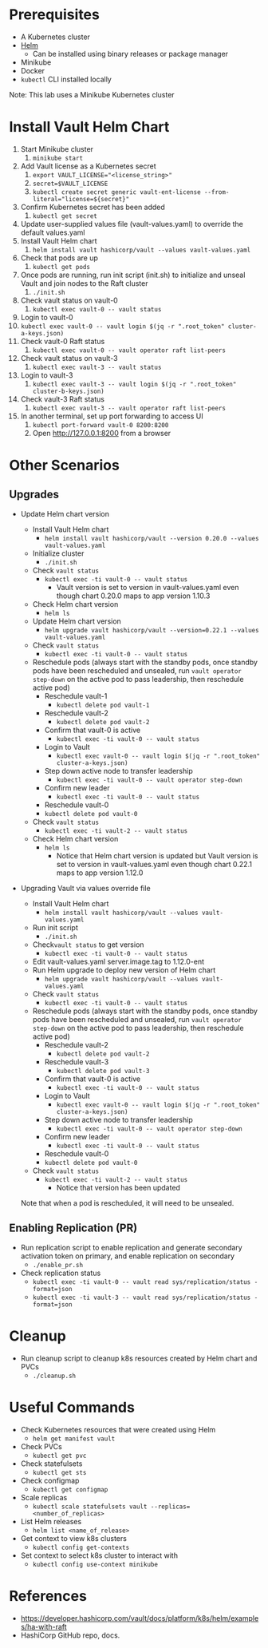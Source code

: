 # Prerequisites 

* A Kubernetes cluster
* [Helm](https://helm.sh/docs/intro/install/)
  * Can be installed using binary releases or package manager
* Minikube
* Docker
* `kubectl` CLI installed locally

Note: This lab uses a Minikube Kubernetes cluster

# Install Vault Helm Chart

1. Start Minikube cluster
   1. `minikube start`
2. Add Vault license as a Kubernetes secret 
   1. `export VAULT_LICENSE="<license_string>"`
   2. `secret=$VAULT_LICENSE`
   3. `kubectl create secret generic vault-ent-license --from-literal="license=${secret}"`
3. Confirm Kubernetes secret has been added
   1. `kubectl get secret`
4. Update user-supplied values file (vault-values.yaml) to override the default values.yaml
5. Install Vault Helm chart
   1. `helm install vault hashicorp/vault --values vault-values.yaml`
6. Check that pods are up
   1. `kubectl get pods`
7. Once pods are running, run init script (init.sh) to initialize and unseal Vault and join nodes to the Raft cluster
   1. `./init.sh`    
8. Check vault status on vault-0
   1. `kubectl exec vault-0 -- vault status`
9.  Login to vault-0 
   1.  `kubectl exec vault-0 -- vault login $(jq -r ".root_token" cluster-a-keys.json)`
10. Check vault-0 Raft status
    1.  `kubectl exec vault-0 -- vault operator raft list-peers`
11. Check vault status on vault-3
    1.  `kubectl exec vault-3 -- vault status`
12. Login to vault-3
    1.  `kubectl exec vault-3 -- vault login $(jq -r ".root_token" cluster-b-keys.json)`
13. Check vault-3 Raft status
    1.  `kubectl exec vault-3 -- vault operator raft list-peers`
14. In another terminal, set up port forwarding to access UI
    1.  `kubectl port-forward vault-0 8200:8200`
    2.  Open http://127.0.0.1:8200 from a browser

# Other Scenarios

## Upgrades

* Update Helm chart version
  * Install Vault Helm chart 
    * `helm install vault hashicorp/vault --version 0.20.0 --values vault-values.yaml` 
  * Initialize cluster
    * `./init.sh`
  * Check `vault status`
    * `kubectl exec -ti vault-0 -- vault status`
      * Vault version is set to version in vault-values.yaml even though chart 0.20.0 maps to app version 1.10.3
  * Check Helm chart version
    * `helm ls`
  * Update Helm chart version
    * `helm upgrade vault hashicorp/vault --version=0.22.1 --values vault-values.yaml` 
  * Check `vault status`
    * `kubectl exec -ti vault-0 -- vault status`
  * Reschedule pods (always start with the standby pods, once standby pods have been rescheduled and unsealed, run `vault operator step-down` on the active pod to pass leadership, then reschedule active pod)
    * Reschedule vault-1
      * `kubectl delete pod vault-1`
    * Reschedule vault-2
      * `kubectl delete pod vault-2`
    * Confirm that vault-0 is active
      * `kubectl exec -ti vault-0 -- vault status`
    * Login to Vault
      * `kubectl exec vault-0 -- vault login $(jq -r ".root_token" cluster-a-keys.json)`
    * Step down active node to transfer leadership
      * `kubectl exec -ti vault-0 -- vault operator step-down`
    * Confirm new leader
      * `kubectl exec -ti vault-0 -- vault status`
    * Reschedule vault-0
    * `kubectl delete pod vault-0`
  * Check `vault status`
    * `kubectl exec -ti vault-2 -- vault status`
  * Check Helm chart version
    * `helm ls`
      * Notice that Helm chart version is updated but Vault version is set to version in vault-values.yaml even though chart 0.22.1 maps to app version 1.12.0
  
* Upgrading Vault via values override file 
  * Install Vault Helm chart
    * `helm install vault hashicorp/vault --values vault-values.yaml`
  * Run init script 
    * `./init.sh`
  * Check`vault status` to get version
    * `kubectl exec -ti vault-0 -- vault status`
  * Edit vault-values.yaml server.image.tag to 1.12.0-ent
  * Run Helm upgrade to deploy new version of Helm chart
    * `helm upgrade vault hashicorp/vault --values vault-values.yaml`
  * Check `vault status`
    * `kubectl exec -ti vault-0 -- vault status`
  * Reschedule pods (always start with the standby pods, once standby pods have been rescheduled and unsealed, run `vault operator step-down` on the active pod to pass leadership, then reschedule active pod)
    * Reschedule vault-2
      * `kubectl delete pod vault-2`
    * Reschedule vault-3
      * `kubectl delete pod vault-3`
    * Confirm that vault-0 is active
      * `kubectl exec -ti vault-0 -- vault status`
    * Login to Vault
      * `kubectl exec vault-0 -- vault login $(jq -r ".root_token" cluster-a-keys.json)`
    * Step down active node to transfer leadership
      * `kubectl exec -ti vault-0 -- vault operator step-down`
    * Confirm new leader
      * `kubectl exec -ti vault-0 -- vault status`
    * Reschedule vault-0
    * `kubectl delete pod vault-0`
  * Check `vault status`
    * `kubectl exec -ti vault-2 -- vault status`
      * Notice that version has been updated 
  
  Note that when a pod is rescheduled, it will need to be unsealed.
    
## Enabling Replication (PR)

* Run replication script to enable replication and generate secondary activation token on primary, and enable replication on secondary
  * `./enable_pr.sh`
* Check replication status
  * `kubectl exec -ti vault-0 -- vault read sys/replication/status -format=json`
  * `kubectl exec -ti vault-3 -- vault read sys/replication/status -format=json`

# Cleanup

* Run cleanup script to cleanup k8s resources created by Helm chart and PVCs
  * `./cleanup.sh`

# Useful Commands

* Check Kubernetes resources that were created using Helm
  * `helm get manifest vault`
* Check PVCs
  * `kubectl get pvc`
* Check statefulsets
  * `kubectl get sts`
* Check configmap
  * `kubectl get configmap`
* Scale replicas
  * `kubectl scale statefulsets vault --replicas=<number_of_replicas>`
* List Helm releases
  * `helm list <name_of_release>`
* Get context to view k8s clusters
  * `kubectl config get-contexts`
* Set context to select k8s cluster to interact with
  * `kubectl config use-context minikube`

# References 
* https://developer.hashicorp.com/vault/docs/platform/k8s/helm/examples/ha-with-raft
* HashiCorp GitHub repo, docs.
